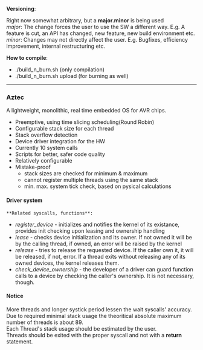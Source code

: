 **Versioning**: 

Right now somewhat arbitrary, but a **major.minor** is being used</br>
*major*: The change forces the user to use the SW a different way. E.g. A feature is cut, an API has changed, new feature, new build environment etc.</br>
*minor*: Changes may not directly affect the user. E.g. Bugfixes, efficiency improvement, internal restructuring etc.

**How to compile**:</br>
*  ./build_n_burn.sh        (only compilation)</br>
*  ./build_n_burn.sh upload (for burning as well)
___
### Aztec</br>
A lightweight, monolithic, real time embedded OS for AVR chips.
* Preemptive, using time slicing scheduling(Round Robin)
* Configurable stack size for each thread
* Stack overflow detection
* Device driver integration for the HW
* Currently 10 system calls
* Scripts for better, safer code quality
* Relatively configurable
* Mistake-proof</br>
  * stack sizes are checked for minimum & maximum
  * cannot register multiple threads using the same stack
  * min. max. system tick check, based on pysical calculations

#### Driver system</br>

    **Related syscalls, functions**:
* _register_device_ - initializes and notifies the kernel of its existance, provides init checking upon leasing and ownership handling
* _lease_ - checks device initialization and its owner. If not owned it will be by the calling thread, if owned, an error will be raised by the kernel
* _release_ - tries to release the requested device. If the caller own it, it will be released, if not, error.
    If a thread exits without releasing any of its owned devices, the kernel releases them.
* _check_device_ownership_ - the developer of a driver can guard function calls to a device by checking the caller's ownership. It is not necessary, though.

#### Notice
More threads and longer systick period lessen the wait syscalls' accuracy.</br>
Due to required minimal stack usage the theoritical absolute maximum number of threads is about 89.</br>
Each Thread's stack usage should be estimated by the user.</br>
Threads should be exited with the proper syscall and not with a **return** statement.</br>
